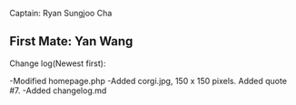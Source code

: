 Captain: Ryan Sungjoo Cha

First Mate: Yan Wang
--------------------------

Change log(Newest first):

-Modified homepage.php
-Added corgi.jpg, 150 x 150 pixels. Added quote #7.
-Added changelog.md

